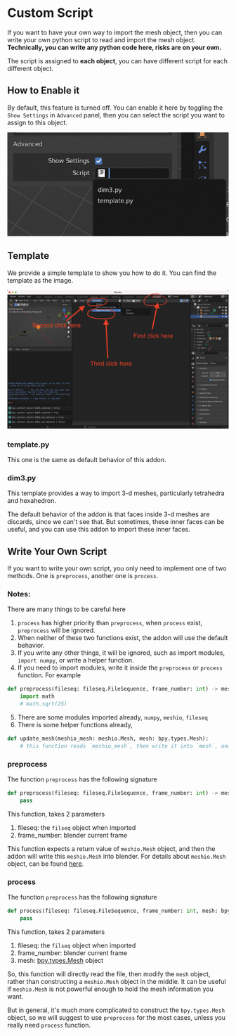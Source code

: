 # Custom Script

If you want to have your own way to import the mesh object, then you can write your own python script to read and import the mesh object. **Technically, you can write any python code here, risks are on your own.**

The script is assigned to **each object**, you can have different script for each different object.

## How to Enable it

By default, this feature is turned off. You can enable it here by toggling the `Show Settings` in `Advanced` panel, then you can select the script you want to assign to this object.

![script](../images/script.png)


## Template

We provide a simple template to show you how to do it. You can find the template as the image.

![template](../images/template.png)

### template.py

This one is the same as default behavior of this addon.

### dim3.py

This template provides a way to import 3-d meshes, particularly tetrahedra and hexahedron. 

The default behavior of the addon is that faces inside 3-d meshes are discards, since we can't see that. But sometimes, these inner faces can be useful, and you can use this addon to import these inner faces.


## Write Your Own Script

If you want to write your own script, you only need to implement one of two methods. One is `preprocess`, another one is `process`.


### Notes:
There are many things to be careful here
1. `process` has higher priority than `preprocess`, when `process` exist, `preprocess` will be ignored.
2. When neither of these two functions exist, the addon will use the default behavior.
3. If you write any other things, it will be ignored, such as import modules, `import numpy`, or write a helper function.
4. If you need to import modules, write it inside the `preprocess` or `process` function. For example
```python
def preprocess(fileseq: fileseq.FileSequence, frame_number: int) -> meshio.Mesh:
    import math
    # math.sqrt(25)
```
5. There are some modules imported already, `numpy`, `meshio`, `fileseq`
6. There is some helper functions already, 
```python
def update_mesh(meshio_mesh: meshio.Mesh, mesh: bpy.types.Mesh):
    # this function reads `meshio_mesh`, then write it into `mesh`, and old information of `mesh` will be lost.
```


### preprocess

The function `preprocess` has the following signature
```python
def preprocess(fileseq: fileseq.FileSequence, frame_number: int) -> meshio.Mesh:
    pass
``` 
This function, takes 2 parameters
1. fileseq: the `filseq` object when imported
2. frame_number: blender current frame


This function expects a return value of `meshio.Mesh` object, and then the addon will write this `meshio.Mesh` into blender. For details about `meshio.Mesh` object, can be found [here](https://github.com/nschloe/meshio/wiki/meshio-Mesh()-data-structure).

### process

The function `preprocess` has the following signature
```python
def process(fileseq: fileseq.FileSequence, frame_number: int, mesh: bpy.types.Mesh):
    pass
``` 
This function, takes 2 parameters
1. fileseq: the `filseq` object when imported
2. frame_number: blender current frame
3. mesh: [bpy.types.Mesh](https://docs.blender.org/api/current/bpy.types.Mesh.html#bpy.types.Mesh) object

So, this function will directly read the file, then modify the `mesh` object, rather than constructing a `meshio.Mesh` object in the middle. It can be useful if `meshio.Mesh` is not powerful enough to hold the mesh information you want.

But in general, it's much more complicated to construct the `bpy.types.Mesh` object, so we will suggest to use `preprocess` for the most cases, unless you really need `process` function.